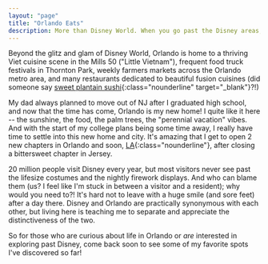 ```yaml
---
layout: "page"
title: "Orlando Eats"
description: More than Disney World. When you go past the Disney areas, head to all the many districts of this huge city! On the exterior, you see huge corporations and chain restaurants, but there are many amazing small businesses in this city too.
---
```

Beyond the glitz and glam of Disney World, Orlando is home to a thriving Viet cuisine scene in the Mills 50 ("Little Vietnam"), frequent food truck festivals in Thornton Park, weekly farmers markets across the Orlando metro area, and many restaurants dedicated to beautiful fusion cuisines (did someone say [sweet plantain sushi](https://www.instagram.com/maguro.pr/){:class="nounderline" target="_blank"}?!)

My dad always planned to move out of NJ after I graduated high school, and now that the time has come, Orlando is my new home! I quite like it here -- the sunshine, the food, the palm trees, the "perennial vacation" vibes. And with the start of my college plans being some time away, I really have time to settle into this new home and city. It's amazing that I get to open 2 new chapters in Orlando and soon, [LA](/losangeleseats){:class="nounderline"}, after closing a bittersweet chapter in Jersey. 

20 million people visit Disney every year, but most visitors never see past the lifesize costumes and the nightly firework displays. And who can blame them (us? I feel like I'm stuck in between a visitor and a resident); why would you need to?! It's hard not to leave with a huge smile (and sore feet) after a day there. Disney and Orlando are practically synonymous with each other, but living here is teaching me to separate and appreciate the distinctiveness of the two. 

So for those who are curious about life in Orlando or *are* interested in exploring past Disney, come back soon to see some of my favorite spots I've discovered so far!